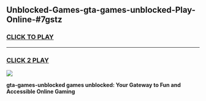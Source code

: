 
## Unblocked-Games-gta-games-unblocked-Play-Online-#7gstz
<h3>
<a href="https://premium.freeplayer.one?title=gta-games-unblocked&ref=27F">CLICK TO PLAY</a></h3>
<hr>

<h3>
<a href="https://premium.freeplayer.one?title=gta-games-unblocked&ref=27F">CLICK 2 PLAY</a>
  
</h3>

<a href="https://premium.freeplayer.one?title=gta-games-unblocked&ref=27F"><img src="https://clearcache.store/games.png"></a>


**gta-games-unblocked games unblocked: Your Gateway to Fun and Accessible Online Gaming**
